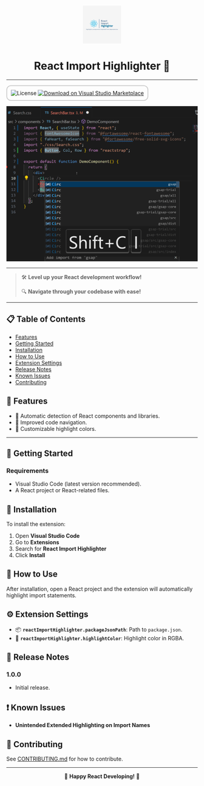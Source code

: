 <div align="center">
  <img src="https://github.com/Davidkramer1999/React-Import-Highlighter/blob/main/images/react-import-highlighter.jpg?raw=true" alt="React Import Highlighter Logo" width="100">
  <h1>React Import Highlighter 🌟</h1>
</div>

---

<div style="border: 2px solid #ccc; border-radius: 12px; padding: 10px; display: inline-block;">
  <img src="https://img.shields.io/badge/license-MIT-blue" alt="License">
  <a href="https://marketplace.visualstudio.com/items?itemName=DavidKramer.react-import-highlighter">
    <img src="https://img.shields.io/badge/Marketplace-Download-blue?style=flat-square&logo=visual-studio-code" alt="Download on Visual Studio Marketplace">
  </a>
</div>

![React Import Highlighter Demo](https://github.com/Davidkramer1999/React-Import-Highlighter/blob/main/images/test4.gif?raw=true)

---

> 🛠 **Level up your React development workflow!**
>
> 🔍 **Navigate through your codebase with ease!**

---

## 📋 Table of Contents

- [Features](#-features)
- [Getting Started](#-getting-started)
- [Installation](#-installation)
- [How to Use](#-how-to-use)
- [Extension Settings](#-extension-settings)
- [Release Notes](#-release-notes)
- [Known Issues](#-known-issues)
- [Contributing](#-contributing)

## 🌈 Features

- 🤖 Automatic detection of React components and libraries.
- 🚀 Improved code navigation.
- 🎨 Customizable highlight colors.

---

## 🚀 Getting Started

### Requirements

- Visual Studio Code (latest version recommended).
- A React project or React-related files.

## 🔨 Installation

To install the extension:

1. Open **Visual Studio Code**
2. Go to **Extensions**
3. Search for **React Import Highlighter**
4. Click **Install**

## 📘 How to Use

After installation, open a React project and the extension will automatically highlight import statements.

## ⚙️ Extension Settings

- 📦 **`reactImportHighlighter.packageJsonPath`**: Path to `package.json`.
- 🎨 **`reactImportHighlighter.highlightColor`**: Highlight color in RGBA.

## 📝 Release Notes

### 1.0.0

- Initial release.

## ❗ Known Issues

- **Unintended Extended Highlighting on Import Names**

## 🤝 Contributing

See [CONTRIBUTING.md](CONTRIBUTING.md) for how to contribute.

---

<div align="center">

🌟 **Happy React Developing!** 🌟

</div>
